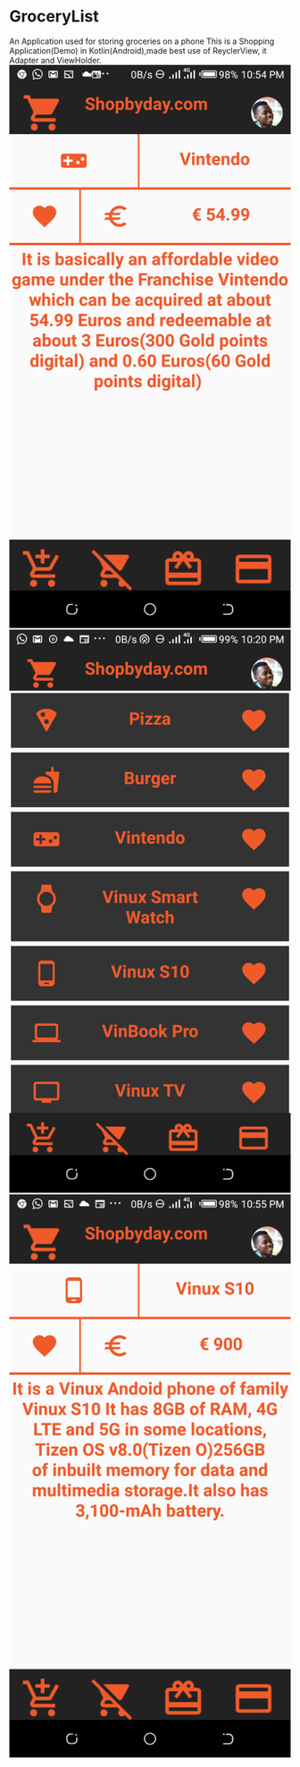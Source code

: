 # GroceryList
An Application used for storing groceries on a phone
This is a Shopping Application(Demo) in Kotlin(Android),made best use of ReyclerView, it Adapter and ViewHolder.
![alt text](https://github.com/damade/ShoppingList/blob/master/ShoppingDetailsActivity.png)
![alt text](https://github.com/damade/ShoppingList/blob/master/ShoppingMainActivity.png)
![alt text](https://github.com/damade/ShoppingList/blob/master/Shopping3.png)
